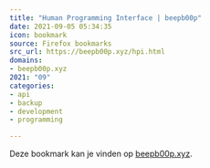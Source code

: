 ```yaml
---
title: "Human Programming Interface | beepb00p"
date: 2021-09-05 05:34:35
icon: bookmark
source: Firefox bookmarks
src_url: https://beepb00p.xyz/hpi.html
domains:
- beepb00p.xyz
2021: "09"
categories:
- api
- backup
- development
- programming

---
```

Deze bookmark kan je vinden op [beepb00p.xyz](https://beepb00p.xyz/hpi.html).
